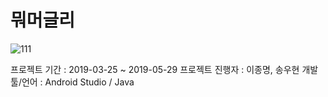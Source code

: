 # 뭐머글리
![111](https://user-images.githubusercontent.com/38643364/59328204-c2eb8780-8d26-11e9-864a-2924d220f4ee.PNG)

프로젝트 기간 : 2019-03-25 ~ 2019-05-29
프로젝트 진행자 : 이종명, 송우현
개발 툴/언어 : Android Studio / Java

